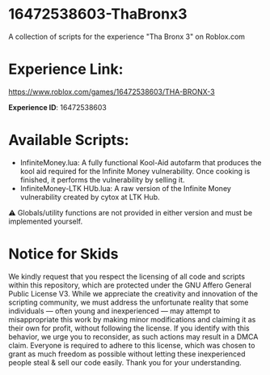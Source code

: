 # 16472538603-ThaBronx3
A collection of scripts for the experience "Tha Bronx 3" on Roblox.com 

# Experience Link:
https://www.roblox.com/games/16472538603/THA-BRONX-3


**Experience ID**: 16472538603

# Available Scripts:
- InfiniteMoney.lua: A fully functional Kool-Aid autofarm that produces the kool aid required for the Infinite Money vulnerability. Once cooking is finished, it performs the vulnerability by selling it.
- InfiniteMoney-LTK HUb.lua: A raw version of the Infinite Money vulnerability created by cytox at LTK Hub.

⚠️ Globals/utility functions are not provided in either version and must be implemented yourself.

# Notice for Skids
We kindly request that you respect the licensing of all code and scripts within this repository, which are protected under the GNU Affero General Public License V3. While we appreciate the creativity and innovation of the scripting community, we must address the unfortunate reality that some individuals — often young and inexperienced — may attempt to misappropriate this work by making minor modifications and claiming it as their own for profit, without following the license. If you identify with this behavior, we urge you to reconsider, as such actions may result in a DMCA claim. Everyone is required to adhere to this license, which was chosen to grant as much freedom as possible without letting these inexperienced people steal & sell our code easily. Thank you for your understanding.

